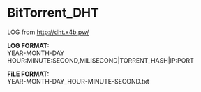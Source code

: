 # BitTorrent_DHT
LOG from http://dht.x4b.pw/

**LOG FORMAT:**  
YEAR-MONTH-DAY HOUR:MINUTE:SECOND,MILISECOND|TORRENT_HASH|IP:PORT

**FiLE FORMAT:**  
YEAR-MONTH-DAY_HOUR-MINUTE-SECOND.txt
